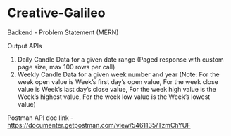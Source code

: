 # Creative-Galileo
Backend - Problem Statement (MERN)

Output APIs 

1. Daily Candle Data for a given date range (Paged response with custom page size, max 100 rows per call) 
2. Weekly Candle Data for a given week number and year (Note: For the week open value is Week’s first day’s open value, For the week close value is Week’s last day’s close value, For the week high value is the Week’s highest value, For the week low value is the Week’s lowest value)

Postman API doc link - https://documenter.getpostman.com/view/5461135/TzmChYUF
